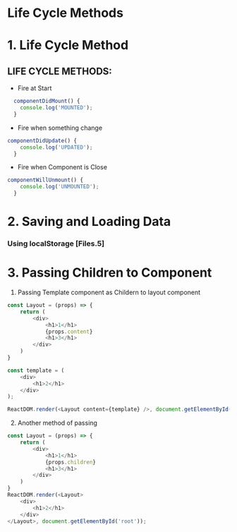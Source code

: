 # Life Cycle Methods

# 1. Life Cycle Method 
## LIFE CYCLE METHODS:
* Fire at Start
``` javascript
  componentDidMount() {
    console.log('MOUNTED');
  }
```

* Fire when something change
``` javascript
componentDidUpdate() {
    console.log('UPDATED');
  }
```
* Fire when Component is Close
``` javascript 
componentWillUnmount() {
    console.log('UNMOUNTED');
  }
```

# 2. Saving and Loading Data
### Using localStorage [Files.5]

# 3. Passing Children to Component

1. Passing Template component as Childern to layout component 
``` javascript 
const Layout = (props) => {
    return (
        <div>
            <h1>1</h1>
            {props.content}
            <h1>3</h1>
        </div>
    )
}
```
``` javascript
const template = (
    <div>
        <h1>2</h1>
    </div>
);

ReactDOM.render(<Layout content={template} />, document.getElementById('root'));
```
2. Another method of passing

``` javascript
const Layout = (props) => {
    return (
        <div>  
            <h1>1</h1>
            {props.children}
            <h1>3</h1>
        </div>
    )
}
ReactDOM.render(<Layout>
    <div>
        <h1>2</h1>
    </div>
</Layout>, document.getElementById('root'));
```
